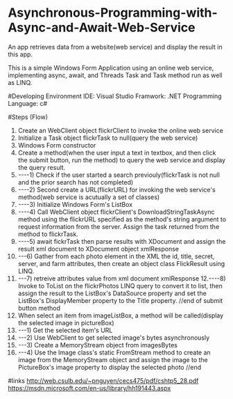 # Asynchronous-Programming-with-Async-and-Await-Web-Service
An app retrieves data from a website(web service) and display the result in this app.

This is a simple Windows Form Application using an online web service, implementing async, await, and Threads
Task and Task method run as well as LINQ.

#Developing Environment
IDE: Visual Studio
Framwork: .NET
Programming Language: c#

#Steps (Flow)
1. Create an WebClient object flickrClient to invoke the online web service
2. Initialize a Task<String> object flickrTask to null(query the web service)
3. Windows Form constructor
4. Create a method(when the user input a text in textbox, and then click the submit button, run the method) to query the web service and display the query result.
5. ----1) Check if the user started a search previouly(flickrTask is not null and the prior search has not completed)
6. ----2) Second create a URL(flickrURL) for invoking the web service's method(web service is acutually a set of classes)
7. ----3) Initialize Windows Form's ListBox
8. ----4) Call WebClient object flickrClient's DownloadStringTaskAsync method using the flickrURL specified as the method's string argument to request information from the server. Assign the task returned from the method to flickrTask.
9. ----5) await fickrTask then parse results with XDocument and assign the result xml document to XDocument object xmlResponse
10. ---6) Gather from each photo element in the XML the id, title, secret, server, and farm attributes, then create an object class FlickResult using LINQ.
11. ---7) retreive attributes value from xml document xmlResponse 
12.----8) Invoke to ToList on the flickrPhotos LINQ query to convert it to list, then assign the result to the ListBox's DataSource property and set the ListBox's DisplayMember property to the Title property.
//end of submit button method
12. When select an item from imageListBox, a method will be called(display the selected image in pictureBox)
13. ---1) Get the selected item's URL
14. ---2) Use WebClient to get selected image's bytes asynchronously
15. ---3) Create a MemoryStream object from imagesBytes
16. ---4) Use the Image class's static FromStream method to create an image from the MemoryStream object and assign the image to the PictureBox's image property to display the selected photo //end 

#links
http://web.csulb.edu/~pnguyen/cecs475/pdf/cshtp5_28.pdf
https://msdn.microsoft.com/en-us/library/hh191443.aspx



